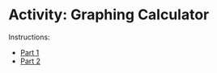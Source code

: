 # Activity: Graphing Calculator

Instructions:

- [Part 1](https://docs.google.com/document/d/1wLaS0PX1LKwEgiwMAFYVoITLA4Y4VIm2Qe_A9Rolqjo/edit?usp=sharing)
- [Part 2](https://docs.google.com/document/d/1JwW6sBtLPmJKukz_aG6Nvts7R2sjxtUBMEcOlqUuyLQ/edit?usp=sharing)
